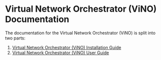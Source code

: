 # Virtual Network Orchestrator (ViNO) Documentation

The documentation for the Virtual Network Orchestrator (ViNO) is split into two parts:

1. [Virtual Network Orchestrator (ViNO) Installation Guide](INSTALL.md)
2. [Virtual Network Orchestrator (ViNO) User Guide](USER.md)